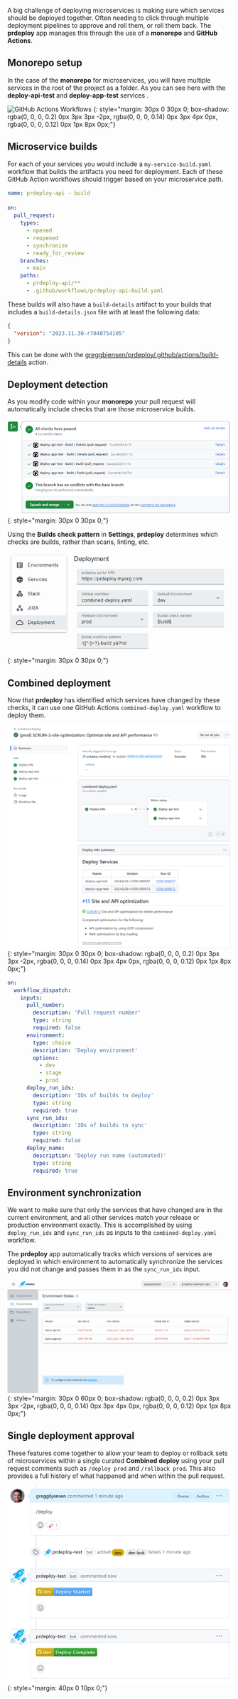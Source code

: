 A big challenge of deploying microservices is making sure which services should be deployed together.  Often needing to click through multiple deployment pipelines to approve and roll them, or roll them back.  The **prdeploy** app manages this through the use of a **monorepo** and **GitHub Actions**.

## Monorepo setup

In the case of the **monorepo** for microservices, you will have multiple services in the root of the project as a folder.  As you can see here with the **deploy-api-test** and **deploy-app-test** services .

![GitHub Actions Workflows](/assets/images/screenshots/getting-started/github-actions-workflows.png)
{: style="margin: 30px 0 30px 0; box-shadow: rgba(0, 0, 0, 0.2) 0px 3px 3px -2px, rgba(0, 0, 0, 0.14) 0px 3px 4px 0px, rgba(0, 0, 0, 0.12) 0px 1px 8px 0px;"}

## Microservice builds

For each of your services you would include a `my-service-build.yaml` workflow that builds the artifacts you need for deployment.  Each of these GitHub Action workflows should trigger based on your microservice path.

```yaml
name: prdeploy-api - build

on:
  pull_request:
    types:
      - opened
      - reopened
      - synchronize
      - ready_for_review
    branches:
      - main
    paths:
      - prdeploy-api/**
      - .github/workflows/prdeploy-api-build.yaml
```

These builds will also have a `build-details` artifact to your builds that includes a `build-details.json` file with at least the following data:

```json
{
  "version": "2023.11.30-r7040754105"
}
```

This can be done with the [greggbjensen/prdeploy/.github/actions/build-details](https://github.com/greggbjensen/prdeploy/blob/main/.github/actions/build-details/README.md#build-details-action) action.


## Deployment detection

As you modify code within your **monorepo** your pull request will automatically include checks that are those microservice builds.

![GitHub Actions build checks](./assets/images/screenshots/getting-started/github-actions-build-checks.png)
{: style="margin: 30px 0 30px 0;"}

Using the **Builds check pattern** in **Settings**, **prdeploy** determines which checks are builds, rather than scans, linting, etc.

![Builds check pattern](./assets/images/screenshots/getting-started/builds-check-pattern.png)
{: style="margin: 30px 0 30px 0;"}

## Combined deployment

Now that **prdeploy** has identified which services have changed by these checks, it can use one GitHub Actions `combined-deploy.yaml` workflow to deploy them.

![Combined deploy workflow](./assets/images/screenshots/getting-started/combined-deploy-workflow.png)
{: style="margin: 30px 0 30px 0; box-shadow: rgba(0, 0, 0, 0.2) 0px 3px 3px -2px, rgba(0, 0, 0, 0.14) 0px 3px 4px 0px, rgba(0, 0, 0, 0.12) 0px 1px 8px 0px;"}

```yaml
on:
  workflow_dispatch:
    inputs:
      pull_number:
        description: 'Pull request number'
        type: string
        required: false
      environment:
        type: choice
        description: 'Deploy environment'
        options:
          - dev
          - stage
          - prod
      deploy_run_ids:
        description: 'IDs of builds to deploy'
        type: string
        required: true
      sync_run_ids:
        description: 'IDs of builds to sync'
        type: string
        required: false
      deploy_name:
        description: 'Deploy run name (automated)'
        type: string
        required: true
```

## Environment synchronization

We want to make sure that only the services that have changed are in the current environment, and all other services match your release or production environment exactly.  This is accomplished by using `deploy_run_ids` and `sync_run_ids` as inputs to the `combined-deploy.yaml` workflow.

The **prdeploy** app automatically tracks which versions of services are deployed in which environment to automatically synchronize the services you did not change and passes them in as the `sync_run_ids` input.

![prdeploy environment compare](./assets/images/screenshots/prdeploy-portal-environments.png)
{: style="margin: 30px 0 60px 0; box-shadow: rgba(0, 0, 0, 0.2) 0px 3px 3px -2px, rgba(0, 0, 0, 0.14) 0px 3px 4px 0px, rgba(0, 0, 0, 0.12) 0px 1px 8px 0px;"}

## Single deployment approval

These features come together to allow your team to deploy or rollback sets of microservices within a single curated **Combined deploy** using your pull request comments such as `/deploy prod` and `/rollback prod`.  This also provides a full history of what happened and when within the pull request.

![Deploy comment command](./assets/images/screenshots/prcomment-deploy.png)
{: style="margin: 40px 0 10px 0;"}
